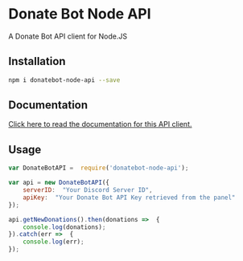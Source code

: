 # Donate Bot Node API
A Donate Bot API client for Node.JS

## Installation
```bash
npm i donatebot-node-api --save
```

## Documentation
[Click here to read the documentation for this API client.](https://developers.donatebot.io/wrappers-node.js)

## Usage

```javascript
var DonateBotAPI =  require('donatebot-node-api');

var api = new DonateBotAPI({
	serverID:  "Your Discord Server ID",
	apiKey:  "Your Donate Bot API Key retrieved from the panel"
});

api.getNewDonations().then(donations =>  {
	console.log(donations);
}).catch(err =>  {
	console.log(err);
});
```
